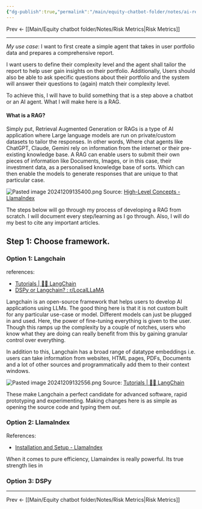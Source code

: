 ```yaml
---
{"dg-publish":true,"permalink":"/main/equity-chatbot-folder/notes/ai-report-generation/"}
---
```



Prev <- [[Main/Equity chatbot folder/Notes/Risk Metrics\|Risk Metrics]]

---

*My use case*: I want to first create a simple agent that takes in user portfolio data and prepares a comprehensive report. 

I want users to define their complexity level and the agent shall tailor the report to help user gain insights on their portfolio. Additionally, Users should also be able to ask specific questions about their portfolio and the system will answer their questions to (again) match their complexity level. 

<style> .container {font-family: sans-serif; text-align: center;} .button-wrapper button {z-index: 1;height: 40px; width: 100px; margin: 10px;padding: 5px;} .excalidraw .App-menu_top .buttonList { display: flex;} .excalidraw-wrapper { height: 800px; margin: 50px; position: relative;} :root[dir="ltr"] .excalidraw .layer-ui__wrapper .zen-mode-transition.App-menu_bottom--transition-left {transform: none;} </style><script src="https://cdn.jsdelivr.net/npm/react@17/umd/react.production.min.js"></script><script src="https://cdn.jsdelivr.net/npm/react-dom@17/umd/react-dom.production.min.js"></script><script type="text/javascript" src="https://cdn.jsdelivr.net/npm/@excalidraw/excalidraw@0/dist/excalidraw.production.min.js"></script><div id="Drawing_2024-12-09_1336.26.excalidraw.md1"></div><script>(function(){const InitialData={"type":"excalidraw","version":2,"source":"https://github.com/zsviczian/obsidian-excalidraw-plugin/releases/tag/2.6.7","elements":[{"id":"Hgi9T-sHr3WUOwW8LiwaN","type":"rectangle","x":-282.7999954223633,"y":-253.43749237060547,"width":592.0000076293945,"height":451.9999694824219,"angle":0,"strokeColor":"#1e1e1e","backgroundColor":"transparent","fillStyle":"solid","strokeWidth":2,"strokeStyle":"solid","roughness":1,"opacity":100,"groupIds":[],"frameId":null,"index":"a0","roundness":{"type":3},"seed":797038728,"version":129,"versionNonce":380166136,"isDeleted":false,"boundElements":null,"updated":1733751396114,"link":null,"locked":false},{"id":"mA9f9BREhkXtxXCOZzoTn","type":"rectangle","x":-261.1999969482422,"y":-201.43749237060547,"width":185.59999084472656,"height":32.79998779296875,"angle":0,"strokeColor":"#1e1e1e","backgroundColor":"#b2f2bb","fillStyle":"solid","strokeWidth":2,"strokeStyle":"solid","roughness":1,"opacity":100,"groupIds":[],"frameId":null,"index":"a1","roundness":{"type":3},"seed":762219144,"version":167,"versionNonce":1348730872,"isDeleted":false,"boundElements":[{"type":"text","id":"c2xqBznG"}],"updated":1733751486487,"link":null,"locked":false},{"id":"c2xqBznG","type":"text","x":-247.72794342041016,"y":-195.0374984741211,"width":158.6558837890625,"height":20,"angle":0,"strokeColor":"#1e1e1e","backgroundColor":"#a5d8ff","fillStyle":"cross-hatch","strokeWidth":2,"strokeStyle":"solid","roughness":1,"opacity":100,"groupIds":[],"frameId":null,"index":"a2","roundness":null,"seed":1583088888,"version":134,"versionNonce":1288782072,"isDeleted":false,"boundElements":null,"updated":1733751486487,"link":null,"locked":false,"text":"Generate AI Report","rawText":"Generate AI Report","fontSize":16,"fontFamily":5,"textAlign":"center","verticalAlign":"middle","containerId":"mA9f9BREhkXtxXCOZzoTn","originalText":"Generate AI Report","autoResize":true,"lineHeight":1.25},{"id":"YS8gYMaz","type":"text","x":-10,"y":-238.23749542236328,"width":224.975830078125,"height":20,"angle":0,"strokeColor":"#1e1e1e","backgroundColor":"#b2f2bb","fillStyle":"solid","strokeWidth":2,"strokeStyle":"solid","roughness":1,"opacity":100,"groupIds":[],"frameId":null,"index":"a3","roundness":null,"seed":437967240,"version":95,"versionNonce":571785720,"isDeleted":false,"boundElements":null,"updated":1733751503218,"link":null,"locked":false,"text":"Choose your experience level:","rawText":"Choose your experience level:","fontSize":16,"fontFamily":5,"textAlign":"left","verticalAlign":"top","containerId":null,"originalText":"Choose your experience level:","autoResize":true,"lineHeight":1.25},{"id":"8B_Yy6U-k4FtDNH5fuPcO","type":"rectangle","x":-58.799957275390625,"y":-202.23749542236328,"width":363.1999816894531,"height":32.80000305175781,"angle":0,"strokeColor":"#1e1e1e","backgroundColor":"transparent","fillStyle":"solid","strokeWidth":2,"strokeStyle":"solid","roughness":1,"opacity":100,"groupIds":[],"frameId":null,"index":"a5","roundness":{"type":3},"seed":391580920,"version":139,"versionNonce":521569528,"isDeleted":false,"boundElements":[{"type":"text","id":"M0gNiv2A"}],"updated":1733751564978,"link":null,"locked":false},{"id":"M0gNiv2A","type":"text","x":85.77205657958984,"y":-195.83749389648438,"width":74.05595397949219,"height":20,"angle":0,"strokeColor":"#1e1e1e","backgroundColor":"transparent","fillStyle":"solid","strokeWidth":2,"strokeStyle":"solid","roughness":1,"opacity":100,"groupIds":[],"frameId":null,"index":"a5V","roundness":null,"seed":1491524856,"version":26,"versionNonce":216737272,"isDeleted":false,"boundElements":null,"updated":1733751564978,"link":null,"locked":false,"text":"Seasoned","rawText":"Seasoned","fontSize":16,"fontFamily":5,"textAlign":"center","verticalAlign":"middle","containerId":"8B_Yy6U-k4FtDNH5fuPcO","originalText":"Seasoned","autoResize":true,"lineHeight":1.25},{"id":"BoUfwQIyTd7QOKcK8MNTX","type":"line","x":64.39999389648438,"y":-201.43749237060547,"width":0,"height":32,"angle":0,"strokeColor":"#1e1e1e","backgroundColor":"transparent","fillStyle":"solid","strokeWidth":2,"strokeStyle":"solid","roughness":1,"opacity":100,"groupIds":[],"frameId":null,"index":"a6","roundness":{"type":2},"seed":767773944,"version":114,"versionNonce":1217979528,"isDeleted":false,"boundElements":null,"updated":1733751545233,"link":null,"locked":false,"points":[[0,0],[0,32],[0,0]],"lastCommittedPoint":[0,7.1999969482421875],"startBinding":null,"endBinding":null,"startArrowhead":null,"endArrowhead":null},{"id":"HFv423cRaVqZ7ZoLeSKN_","type":"line","x":190.81117794286538,"y":-201.5268079505596,"width":0,"height":32,"angle":0,"strokeColor":"#1e1e1e","backgroundColor":"transparent","fillStyle":"solid","strokeWidth":2,"strokeStyle":"solid","roughness":1,"opacity":100,"groupIds":[],"frameId":null,"index":"a8","roundness":{"type":2},"seed":1679154824,"version":153,"versionNonce":862819064,"isDeleted":false,"boundElements":[],"updated":1733751551063,"link":null,"locked":false,"points":[[0,0],[0,32],[0,0]],"lastCommittedPoint":null,"startBinding":null,"endBinding":null,"startArrowhead":null,"endArrowhead":null},{"id":"8l2uWB6K","type":"text","x":-28.600006103515625,"y":-195.0374984741211,"width":66.97596740722656,"height":20,"angle":0,"strokeColor":"#1e1e1e","backgroundColor":"transparent","fillStyle":"solid","strokeWidth":2,"strokeStyle":"solid","roughness":1,"opacity":100,"groupIds":[],"frameId":null,"index":"a9","roundness":null,"seed":260355720,"version":36,"versionNonce":1271497096,"isDeleted":false,"boundElements":null,"updated":1733751557580,"link":null,"locked":false,"text":"Beginner","rawText":"Beginner","fontSize":16,"fontFamily":5,"textAlign":"left","verticalAlign":"top","containerId":null,"originalText":"Beginner","autoResize":true,"lineHeight":1.25},{"id":"wtlAvXQ6","type":"text","x":210,"y":-195.83748626708984,"width":73.70396423339844,"height":20,"angle":0,"strokeColor":"#1e1e1e","backgroundColor":"transparent","fillStyle":"solid","strokeWidth":2,"strokeStyle":"solid","roughness":1,"opacity":100,"groupIds":[],"frameId":null,"index":"aA","roundness":null,"seed":112406264,"version":61,"versionNonce":1903725560,"isDeleted":false,"boundElements":null,"updated":1733751585627,"link":null,"locked":false,"text":"Advanced","rawText":"Advanced","fontSize":16,"fontFamily":5,"textAlign":"left","verticalAlign":"top","containerId":null,"originalText":"Advanced","autoResize":true,"lineHeight":1.25},{"id":"1wSgQ79GwIUnuAUd4kScr","type":"freedraw","x":67.60000610351562,"y":-198.23749542236328,"width":120.80001831054688,"height":28.000015258789062,"angle":0,"strokeColor":"#1971c2","backgroundColor":"transparent","fillStyle":"solid","strokeWidth":2,"strokeStyle":"solid","roughness":1,"opacity":30,"groupIds":[],"frameId":null,"index":"aB","roundness":null,"seed":726479352,"version":275,"versionNonce":953094280,"isDeleted":false,"boundElements":null,"updated":1733751601901,"link":null,"locked":false,"points":[[0,0],[0.79998779296875,0],[3.20001220703125,0],[5.600006103515625,0],[8.79998779296875,0],[12.79998779296875,0],[15.20001220703125,0],[16.79998779296875,0],[18.399993896484375,0],[19.20001220703125,0],[20,0],[20.79998779296875,0],[21.600006103515625,0],[22.399993896484375,0],[23.20001220703125,0],[24.79998779296875,0],[27.20001220703125,0.8000030517578125],[28.79998779296875,0.8000030517578125],[31.20001220703125,0.8000030517578125],[37.600006103515625,0.8000030517578125],[40.000030517578125,0.8000030517578125],[41.600006103515625,0.8000030517578125],[44.800018310546875,0.8000030517578125],[46.399993896484375,0.8000030517578125],[48.000030517578125,0.8000030517578125],[49.600006103515625,0.8000030517578125],[50.399993896484375,0.8000030517578125],[51.199981689453125,0.8000030517578125],[52.000030517578125,0.8000030517578125],[52.800018310546875,0.8000030517578125],[55.199981689453125,0.8000030517578125],[57.600006103515625,0.8000030517578125],[59.199981689453125,0.8000030517578125],[61.600006103515625,0.8000030517578125],[64.00003051757812,0.8000030517578125],[66.39999389648438,0.8000030517578125],[68.00003051757812,0.8000030517578125],[69.60000610351562,0.8000030517578125],[71.19998168945312,0.8000030517578125],[73.60000610351562,0.8000030517578125],[76.00003051757812,0.8000030517578125],[78.39999389648438,0],[80.00003051757812,0],[81.60000610351562,0],[84.00003051757812,0],[85.60000610351562,0],[87.19998168945312,0],[89.60000610351562,0],[91.19998168945312,0],[92.80001831054688,0],[93.60000610351562,0],[95.19998168945312,0],[96.00003051757812,0],[97.60000610351562,0],[98.39999389648438,0],[99.19998168945312,0],[100.80001831054688,0],[101.60000610351562,0],[104.00003051757812,0],[107.19998168945312,0],[108.80001831054688,0],[109.60000610351562,0],[110.39999389648438,0],[111.19998168945312,0],[114.39999389648438,1.600006103515625],[115.19998168945312,1.600006103515625],[116.00003051757812,1.600006103515625],[116.80001831054688,1.600006103515625],[117.60000610351562,1.600006103515625],[119.19998168945312,1.600006103515625],[119.19998168945312,2.399993896484375],[120.00003051757812,2.399993896484375],[120.80001831054688,2.399993896484375],[120.80001831054688,4],[120.80001831054688,5.600006103515625],[120.80001831054688,6.399993896484375],[120.80001831054688,7.1999969482421875],[120.80001831054688,8.000015258789062],[120.80001831054688,8.800003051757812],[120.80001831054688,9.599990844726562],[120.80001831054688,10.400009155273438],[120.80001831054688,11.199996948242188],[120.80001831054688,12.000015258789062],[120.80001831054688,13.599990844726562],[120.80001831054688,14.400009155273438],[120.80001831054688,15.199996948242188],[120.80001831054688,16.800003051757812],[120.80001831054688,18.400009155273438],[120.80001831054688,19.199996948242188],[120.80001831054688,20.000015258789062],[120.80001831054688,20.800003051757812],[120.80001831054688,21.599990844726562],[120.00003051757812,21.599990844726562],[120.00003051757812,22.400009155273438],[120.00003051757812,23.199996948242188],[119.19998168945312,23.199996948242188],[118.39999389648438,23.199996948242188],[117.60000610351562,23.199996948242188],[116.00003051757812,24.000015258789062],[114.39999389648438,24.800003051757812],[112.00003051757812,24.800003051757812],[110.39999389648438,25.599990844726562],[108.80001831054688,25.599990844726562],[108.00003051757812,25.599990844726562],[106.39999389648438,25.599990844726562],[105.60000610351562,26.400009155273438],[104.80001831054688,26.400009155273438],[103.19998168945312,26.400009155273438],[100.80001831054688,26.400009155273438],[97.60000610351562,27.199996948242188],[96.00003051757812,28.000015258789062],[94.39999389648438,28.000015258789062],[92.00003051757812,28.000015258789062],[90.39999389648438,28.000015258789062],[88.00003051757812,28.000015258789062],[86.39999389648438,28.000015258789062],[84.80001831054688,28.000015258789062],[82.39999389648438,28.000015258789062],[80.80001831054688,28.000015258789062],[79.19998168945312,28.000015258789062],[77.60000610351562,28.000015258789062],[75.19998168945312,28.000015258789062],[73.60000610351562,28.000015258789062],[72.80001831054688,28.000015258789062],[72.00003051757812,28.000015258789062],[71.19998168945312,28.000015258789062],[64.80001831054688,28.000015258789062],[64.00003051757812,28.000015258789062],[61.600006103515625,28.000015258789062],[57.600006103515625,28.000015258789062],[56.800018310546875,28.000015258789062],[54.399993896484375,28.000015258789062],[53.600006103515625,28.000015258789062],[52.000030517578125,28.000015258789062],[51.199981689453125,28.000015258789062],[48.800018310546875,28.000015258789062],[46.399993896484375,28.000015258789062],[44.800018310546875,28.000015258789062],[44.000030517578125,28.000015258789062],[42.399993896484375,28.000015258789062],[40.000030517578125,28.000015258789062],[36,28.000015258789062],[32.79998779296875,28.000015258789062],[32,28.000015258789062],[28.79998779296875,28.000015258789062],[24.79998779296875,28.000015258789062],[22.399993896484375,28.000015258789062],[19.20001220703125,28.000015258789062],[15.20001220703125,28.000015258789062],[14.399993896484375,28.000015258789062],[13.600006103515625,28.000015258789062],[12.79998779296875,28.000015258789062],[12,28.000015258789062],[10.399993896484375,27.199996948242188],[8.79998779296875,26.400009155273438],[8,24.800003051757812],[6.399993896484375,24.000015258789062],[6.399993896484375,23.199996948242188],[5.600006103515625,23.199996948242188],[5.600006103515625,22.400009155273438],[4.79998779296875,20.800003051757812],[4,20.000015258789062],[4,18.400009155273438],[4,17.599990844726562],[3.20001220703125,16.800003051757812],[3.20001220703125,15.199996948242188],[3.20001220703125,14.400009155273438],[3.20001220703125,13.599990844726562],[3.20001220703125,12.800003051757812],[2.399993896484375,12.000015258789062],[2.399993896484375,11.199996948242188],[2.399993896484375,10.400009155273438],[2.399993896484375,8.800003051757812],[2.399993896484375,7.1999969482421875],[2.399993896484375,6.399993896484375],[2.399993896484375,5.600006103515625],[3.20001220703125,5.600006103515625],[4.79998779296875,6.399993896484375],[7.20001220703125,9.599990844726562],[8.79998779296875,13.599990844726562],[9.600006103515625,16.000015258789062],[10.399993896484375,17.599990844726562],[10.399993896484375,18.400009155273438],[11.20001220703125,18.400009155273438],[12,16.800003051757812],[16,13.599990844726562],[23.20001220703125,8.000015258789062],[29.600006103515625,4],[34.399993896484375,2.399993896484375],[35.20001220703125,2.399993896484375],[36,2.399993896484375],[36.79998779296875,5.600006103515625],[36.79998779296875,7.1999969482421875],[36.79998779296875,9.599990844726562],[37.600006103515625,12.000015258789062],[37.600006103515625,15.199996948242188],[37.600006103515625,16.800003051757812],[38.399993896484375,18.400009155273438],[38.399993896484375,19.199996948242188],[39.199981689453125,17.599990844726562],[43.199981689453125,14.400009155273438],[48.800018310546875,12.000015258789062],[55.199981689453125,9.599990844726562],[60.000030517578125,8.000015258789062],[64.80001831054688,7.1999969482421875],[69.60000610351562,7.1999969482421875],[71.19998168945312,7.1999969482421875],[73.60000610351562,8.800003051757812],[77.60000610351562,11.199996948242188],[80.00003051757812,13.599990844726562],[81.60000610351562,14.400009155273438],[83.19998168945312,15.199996948242188],[84.00003051757812,15.199996948242188],[85.60000610351562,13.599990844726562],[88.80001831054688,11.199996948242188],[90.39999389648438,10.400009155273438],[92.00003051757812,9.599990844726562],[92.80001831054688,9.599990844726562],[95.19998168945312,8.800003051757812],[96.00003051757812,8.800003051757812],[100.80001831054688,9.599990844726562],[104.80001831054688,11.199996948242188],[106.39999389648438,12.800003051757812],[107.19998168945312,13.599990844726562],[108.80001831054688,14.400009155273438],[107.19998168945312,14.400009155273438],[107.19998168945312,13.599990844726562],[106.39999389648438,12.800003051757812],[106.39999389648438,12.000015258789062],[103.19998168945312,13.599990844726562],[96.00003051757812,16.800003051757812],[88.00003051757812,18.400009155273438],[82.39999389648438,19.199996948242188],[76.00003051757812,20.000015258789062],[70.39999389648438,20.000015258789062],[63.199981689453125,20.000015258789062],[60.000030517578125,20.000015258789062],[56.800018310546875,20.000015258789062],[56.000030517578125,20.000015258789062],[52.800018310546875,19.199996948242188],[49.600006103515625,19.199996948242188],[46.399993896484375,19.199996948242188],[43.199981689453125,18.400009155273438],[41.600006103515625,18.400009155273438],[38.399993896484375,18.400009155273438],[35.20001220703125,18.400009155273438],[32.79998779296875,18.400009155273438],[32,18.400009155273438],[30.399993896484375,18.400009155273438],[26.399993896484375,18.400009155273438],[22.399993896484375,18.400009155273438],[21.600006103515625,18.400009155273438],[20.79998779296875,18.400009155273438],[20.79998779296875,16.000015258789062],[20.79998779296875,12.000015258789062],[20.79998779296875,8.800003051757812],[20.79998779296875,8.000015258789062],[21.600006103515625,8.000015258789062],[26.399993896484375,8.800003051757812],[39.199981689453125,10.400009155273438],[43.199981689453125,11.199996948242188],[56.800018310546875,11.199996948242188],[65.60000610351562,11.199996948242188],[73.60000610351562,11.199996948242188],[76.80001831054688,11.199996948242188],[79.19998168945312,11.199996948242188],[82.39999389648438,11.199996948242188],[88.80001831054688,9.599990844726562],[92.80001831054688,8.800003051757812],[95.19998168945312,8.800003051757812],[96.00003051757812,8.800003051757812],[96.80001831054688,8.800003051757812],[96.00003051757812,8.800003051757812],[96.00003051757812,8.800003051757812]],"pressures":[],"simulatePressure":true,"lastCommittedPoint":[96.00003051757812,8.800003051757812]},{"id":"pXc7l0H-Vgd_naldZq2fw","type":"rectangle","x":-249.1999969482422,"y":-155.0374984741211,"width":542.4000091552734,"height":339.20001220703125,"angle":0,"strokeColor":"#1e1e1e","backgroundColor":"transparent","fillStyle":"solid","strokeWidth":2,"strokeStyle":"solid","roughness":1,"opacity":80,"groupIds":[],"frameId":null,"index":"aC","roundness":{"type":3},"seed":211279096,"version":96,"versionNonce":1409780616,"isDeleted":false,"boundElements":null,"updated":1733751620522,"link":null,"locked":false},{"id":"AYEQu0SP","type":"text","x":-207,"y":-132.0374984741211,"width":209.35177612304688,"height":20,"angle":0,"strokeColor":"#1e1e1e","backgroundColor":"transparent","fillStyle":"solid","strokeWidth":2,"strokeStyle":"solid","roughness":1,"opacity":100,"groupIds":[],"frameId":null,"index":"aE","roundness":null,"seed":36190600,"version":54,"versionNonce":1097929864,"isDeleted":false,"boundElements":null,"updated":1733751653138,"link":null,"locked":false,"text":"Sure Here is your report.....","rawText":"Sure Here is your report.....","fontSize":16,"fontFamily":5,"textAlign":"left","verticalAlign":"top","containerId":null,"originalText":"Sure Here is your report.....","autoResize":true,"lineHeight":1.25},{"id":"jgexGgHk","type":"text","x":-211.59999084472656,"y":-79.83748626708984,"width":96.92790222167969,"height":20,"angle":0,"strokeColor":"#1e1e1e","backgroundColor":"transparent","fillStyle":"solid","strokeWidth":2,"strokeStyle":"solid","roughness":1,"opacity":100,"groupIds":[],"frameId":null,"index":"aF","roundness":null,"seed":950049016,"version":14,"versionNonce":1601340920,"isDeleted":false,"boundElements":null,"updated":1733751661110,"link":null,"locked":false,"text":"Lorem Ipsum","rawText":"Lorem Ipsum","fontSize":16,"fontFamily":5,"textAlign":"left","verticalAlign":"top","containerId":null,"originalText":"Lorem Ipsum","autoResize":true,"lineHeight":1.25},{"id":"vXFdPJQt_FyuMeeqTSeo5","type":"freedraw","x":-183.59999084472656,"y":-39.837486267089844,"width":436.8000183105469,"height":16.79998779296875,"angle":0,"strokeColor":"#1e1e1e","backgroundColor":"transparent","fillStyle":"solid","strokeWidth":1,"strokeStyle":"solid","roughness":1,"opacity":100,"groupIds":[],"frameId":null,"index":"aG","roundness":null,"seed":1100179448,"version":140,"versionNonce":1148669432,"isDeleted":false,"boundElements":null,"updated":1733751668614,"link":null,"locked":false,"points":[[0,0],[-0.8000030517578125,0.79998779296875],[0,0.79998779296875],[0.79998779296875,0.79998779296875],[2.399993896484375,0],[3.1999969482421875,-0.800018310546875],[4,-1.600006103515625],[7.1999969482421875,-3.20001220703125],[8.79998779296875,-3.20001220703125],[10.399993896484375,-3.20001220703125],[12,-3.20001220703125],[12.79998779296875,-2.399993896484375],[15.199996948242188,-0.800018310546875],[16,0.79998779296875],[17.599990844726562,2.399993896484375],[18.399993896484375,3.199981689453125],[19.199996948242188,4],[20,4],[22.399993896484375,4],[24.79998779296875,3.199981689453125],[29.599990844726562,0.79998779296875],[33.59999084472656,-0.800018310546875],[39.19999694824219,-2.399993896484375],[41.59999084472656,-4],[42.40000915527344,-4],[43.19999694824219,-4],[44.80000305175781,-4],[47.19999694824219,-2.399993896484375],[50.40000915527344,0],[54.40000915527344,3.199981689453125],[58.40000915527344,5.600006103515625],[59.99998474121094,7.199981689453125],[60.80000305175781,7.199981689453125],[61.59999084472656,7.199981689453125],[67.99998474121094,5.600006103515625],[70.40000915527344,4.79998779296875],[73.59999084472656,2.399993896484375],[75.19999694824219,1.600006103515625],[76.80000305175781,0],[78.40000915527344,0],[81.59999084472656,0],[83.99998474121094,-0.800018310546875],[84.80000305175781,-0.800018310546875],[87.19999694824219,2.399993896484375],[90.40000915527344,3.199981689453125],[91.19999694824219,4.79998779296875],[92.80000305175781,4.79998779296875],[95.99998474121094,4.79998779296875],[99.99998474121094,4.79998779296875],[104.80000305175781,4.79998779296875],[109.59999084472656,4.79998779296875],[115.19999694824219,4],[119.19999694824219,2.399993896484375],[123.19999694824219,0.79998779296875],[125.59999084472656,-0.800018310546875],[129.59999084472656,-1.600006103515625],[132.8000030517578,-3.20001220703125],[138.40000915527344,-4.800018310546875],[143.1999969482422,-5.600006103515625],[144.8000030517578,-5.600006103515625],[147.1999969482422,-6.399993896484375],[149.59999084472656,-6.399993896484375],[152.8000030517578,-6.399993896484375],[154.40000915527344,-6.399993896484375],[155.99998474121094,-6.399993896484375],[157.59999084472656,-4.800018310546875],[159.99998474121094,-4],[162.40000915527344,-3.20001220703125],[166.40000915527344,-3.20001220703125],[171.99998474121094,-3.20001220703125],[175.1999969482422,-3.20001220703125],[177.59999084472656,-3.20001220703125],[183.99998474121094,-3.20001220703125],[188.8000030517578,-3.20001220703125],[193.59999084472656,-3.20001220703125],[196.8000030517578,-3.20001220703125],[199.99998474121094,-4],[204.8000030517578,-4.800018310546875],[209.59999084472656,-6.399993896484375],[215.1999969482422,-8],[219.99998474121094,-9.600006103515625],[220.8000030517578,-9.600006103515625],[222.40000915527344,-9.600006103515625],[227.1999969482422,-9.600006103515625],[233.59999084472656,-7.20001220703125],[239.1999969482422,-5.600006103515625],[243.99998474121094,-4],[247.1999969482422,-4],[251.1999969482422,-4],[257.59999084472656,-4],[261.59999084472656,-4],[266.40000915527344,-4],[271.1999969482422,-4],[277.59999084472656,-4],[283.1999969482422,-4],[288.8000030517578,-4],[291.2000274658203,-4],[293.59999084472656,-4.800018310546875],[295.2000274658203,-5.600006103515625],[298.3999786376953,-6.399993896484375],[304.00001525878906,-7.20001220703125],[310.3999786376953,-8],[312.8000030517578,-8],[314.3999786376953,-8],[316.8000030517578,-6.399993896484375],[318.3999786376953,-4.800018310546875],[319.2000274658203,-4],[321.59999084472656,-2.399993896484375],[321.59999084472656,-1.600006103515625],[324.8000030517578,-0.800018310546875],[328.8000030517578,-0.800018310546875],[333.59999084472656,-0.800018310546875],[339.2000274658203,-0.800018310546875],[344.00001525878906,-2.399993896484375],[349.59999084472656,-3.20001220703125],[354.3999786376953,-3.20001220703125],[360.00001525878906,-4.800018310546875],[360.8000030517578,-4.800018310546875],[364.00001525878906,-4.800018310546875],[372.8000030517578,-4.800018310546875],[383.2000274658203,-2.399993896484375],[396.00001525878906,1.600006103515625],[396.8000030517578,1.600006103515625],[400.00001525878906,1.600006103515625],[404.00001525878906,1.600006103515625],[406.3999786376953,1.600006103515625],[408.8000030517578,1.600006103515625],[412.00001525878906,1.600006103515625],[413.59999084472656,0.79998779296875],[416.00001525878906,0],[419.2000274658203,-1.600006103515625],[423.2000274658203,-1.600006103515625],[426.3999786376953,-1.600006103515625],[428.8000030517578,-1.600006103515625],[433.59999084472656,-1.600006103515625],[434.3999786376953,-1.600006103515625],[435.2000274658203,-1.600006103515625],[436.00001525878906,-1.600006103515625],[436.00001525878906,-1.600006103515625]],"pressures":[],"simulatePressure":true,"lastCommittedPoint":[436.00001525878906,-1.600006103515625]},{"id":"awu082H2Lmtb51ud83OkA","type":"freedraw","x":-193.1999969482422,"y":-16.63750457763672,"width":451.99998474121094,"height":16,"angle":0,"strokeColor":"#1e1e1e","backgroundColor":"transparent","fillStyle":"solid","strokeWidth":1,"strokeStyle":"solid","roughness":1,"opacity":100,"groupIds":[],"frameId":null,"index":"aH","roundness":null,"seed":751287432,"version":125,"versionNonce":1314622968,"isDeleted":false,"boundElements":null,"updated":1733751671678,"link":null,"locked":false,"points":[[0,0],[2.399993896484375,0],[3.1999969482421875,0],[4,0.800018310546875],[5.600006103515625,1.600006103515625],[8,1.600006103515625],[8,2.4000244140625],[10.399993896484375,2.4000244140625],[14.399993896484375,-0.79998779296875],[22.399993896484375,-4],[28.800003051757812,-5.5999755859375],[32,-7.199981689453125],[32.80000305175781,-7.199981689453125],[34.399993896484375,-5.5999755859375],[36.80000305175781,-3.199981689453125],[40,0],[43.19999694824219,4.800018310546875],[44.80000305175781,6.4000244140625],[46.40000915527344,8],[47.19999694824219,8],[51.19999694824219,8],[54.40000915527344,5.600006103515625],[64.80000305175781,-0.79998779296875],[68.00001525878906,-2.399993896484375],[68.80000305175781,-3.199981689453125],[70.40000915527344,-3.199981689453125],[71.19999694824219,-3.199981689453125],[73.59999084472656,-4],[76.80000305175781,-4],[80.80000305175781,-3.199981689453125],[85.59999084472656,-0.79998779296875],[89.59999084472656,0.800018310546875],[92.00001525878906,3.20001220703125],[93.59999084472656,4],[98.40000915527344,5.600006103515625],[103.19999694824219,5.600006103515625],[110.40000915527344,4.800018310546875],[115.19999694824219,2.4000244140625],[120.00001525878906,0],[123.19999694824219,-1.5999755859375],[126.40000915527344,-2.399993896484375],[126.40000915527344,-3.199981689453125],[129.59999084472656,-4],[132.00001525878906,-4],[132.8000030517578,-4],[138.40000915527344,-2.399993896484375],[145.59999084472656,1.600006103515625],[147.1999969482422,2.4000244140625],[152.00001525878906,5.600006103515625],[154.40000915527344,7.20001220703125],[156.8000030517578,8.800018310546875],[160.00001525878906,8.800018310546875],[163.1999969482422,8.800018310546875],[165.59999084472656,8.800018310546875],[169.59999084472656,6.4000244140625],[173.59999084472656,2.4000244140625],[176.00001525878906,0.800018310546875],[179.1999969482422,-0.79998779296875],[182.40000915527344,-1.5999755859375],[184.8000030517578,-1.5999755859375],[187.1999969482422,-1.5999755859375],[193.59999084472656,-1.5999755859375],[203.1999969482422,-1.5999755859375],[209.59999084472656,0.800018310546875],[216.00001525878906,3.20001220703125],[221.59999084472656,4.800018310546875],[222.40000915527344,4.800018310546875],[222.40000915527344,5.600006103515625],[223.1999969482422,5.600006103515625],[228.8000030517578,4],[236.8000030517578,1.600006103515625],[241.59999084472656,0.800018310546875],[242.40000915527344,0],[245.59999084472656,-0.79998779296875],[248.00001525878906,-0.79998779296875],[252.00001525878906,-0.79998779296875],[257.59999084472656,-0.79998779296875],[264.00001525878906,0.800018310546875],[270.40000915527344,2.4000244140625],[272.00001525878906,2.4000244140625],[278.40000915527344,2.4000244140625],[284.00001525878906,3.20001220703125],[296.8000030517578,3.20001220703125],[303.99998474121094,3.20001220703125],[309.6000213623047,1.600006103515625],[311.1999969482422,0.800018310546875],[312.80003356933594,0],[315.99998474121094,-1.5999755859375],[319.1999969482422,-4],[323.1999969482422,-4.79998779296875],[323.99998474121094,-5.5999755859375],[324.80003356933594,-5.5999755859375],[327.1999969482422,-5.5999755859375],[331.99998474121094,-4.79998779296875],[337.6000213623047,-3.199981689453125],[348.80003356933594,0.800018310546875],[354.40000915527344,2.4000244140625],[359.1999969482422,3.20001220703125],[364.80003356933594,3.20001220703125],[372.80003356933594,3.20001220703125],[382.40000915527344,3.20001220703125],[390.40000915527344,3.20001220703125],[397.6000213623047,2.4000244140625],[400.80003356933594,0.800018310546875],[403.1999969482422,0],[408.80003356933594,-3.199981689453125],[410.40000915527344,-3.199981689453125],[411.1999969482422,-3.199981689453125],[414.40000915527344,-4],[415.99998474121094,-4],[417.6000213623047,-4],[420.80003356933594,-4],[425.6000213623047,-4],[429.6000213623047,-3.199981689453125],[433.6000213623047,-1.5999755859375],[434.40000915527344,-1.5999755859375],[435.99998474121094,-1.5999755859375],[436.80003356933594,-0.79998779296875],[439.1999969482422,-0.79998779296875],[448.80003356933594,-0.79998779296875],[451.99998474121094,-0.79998779296875],[451.1999969482422,-2.399993896484375],[448.80003356933594,-3.199981689453125],[448.80003356933594,-3.199981689453125]],"pressures":[],"simulatePressure":true,"lastCommittedPoint":[448.80003356933594,-3.199981689453125]},{"id":"hwd0AGl7siYbiYpXJh_J9","type":"freedraw","x":-184.39999389648438,"y":-0.6375045776367188,"width":432.0000305175781,"height":17.600006103515625,"angle":0,"strokeColor":"#1e1e1e","backgroundColor":"transparent","fillStyle":"solid","strokeWidth":1,"strokeStyle":"solid","roughness":1,"opacity":100,"groupIds":[],"frameId":null,"index":"aI","roundness":null,"seed":206535816,"version":104,"versionNonce":2073479304,"isDeleted":false,"boundElements":null,"updated":1733751674404,"link":null,"locked":false,"points":[[0,0],[1.5999908447265625,0],[6.399993896484375,0.800018310546875],[12,0.800018310546875],[16.800003051757812,0.800018310546875],[20,0.800018310546875],[22.399993896484375,0.800018310546875],[24.800003051757812,0.800018310546875],[26.399993896484375,2.4000244140625],[28,3.20001220703125],[33.59999084472656,6.4000244140625],[36.79998779296875,8],[37.600006103515625,9.600006103515625],[40,10.4000244140625],[44,12],[47.20001220703125,12],[51.20001220703125,12],[56.79998779296875,9.600006103515625],[62.399993896484375,8],[66.39999389648438,6.4000244140625],[70.39999389648438,5.600006103515625],[73.60000610351562,4.800018310546875],[76,4.800018310546875],[79.20001220703125,4.800018310546875],[80.79998779296875,4.800018310546875],[85.60000610351562,4.800018310546875],[91.20001220703125,7.20001220703125],[99.20001220703125,8.800018310546875],[103.20001220703125,9.600006103515625],[104.79998779296875,10.4000244140625],[104.79998779296875,11.20001220703125],[107.20001220703125,11.20001220703125],[110.39999389648438,12],[115.20001220703125,12.800018310546875],[120,12.800018310546875],[123.20001220703125,12.800018310546875],[125.60000610351562,12.800018310546875],[132,11.20001220703125],[139.20001220703125,8.800018310546875],[147.20001220703125,5.600006103515625],[151.20001220703125,4],[152.79998779296875,4],[156.79998779296875,5.600006103515625],[160,7.20001220703125],[164,8.800018310546875],[173.60000610351562,10.4000244140625],[184,12],[186.39999389648438,12],[187.20001220703125,12.800018310546875],[192.79998779296875,13.600006103515625],[199.20001220703125,13.600006103515625],[207.20001220703125,13.600006103515625],[214.39999389648438,13.600006103515625],[219.20001220703125,13.600006103515625],[224.79998779296875,13.600006103515625],[230.39999389648438,12.800018310546875],[238.39999389648438,12.800018310546875],[243.20001220703125,12],[246.39999389648438,11.20001220703125],[248.79998779296875,11.20001220703125],[254.39999389648438,10.4000244140625],[261.6000061035156,10.4000244140625],[263.20001220703125,10.4000244140625],[264.79998779296875,11.20001220703125],[268,12.800018310546875],[272,12.800018310546875],[276.79998779296875,12.800018310546875],[280.79998779296875,12.800018310546875],[283.20001220703125,14.4000244140625],[284.79998779296875,16],[288,17.600006103515625],[291.1999816894531,17.600006103515625],[298.3999938964844,17.600006103515625],[304.0000305175781,16.800018310546875],[307.1999816894531,15.20001220703125],[309.6000061035156,12.800018310546875],[312.0000305175781,11.20001220703125],[317.6000061035156,8.800018310546875],[324.0000305175781,8.800018310546875],[331.1999816894531,6.4000244140625],[337.6000061035156,5.600006103515625],[344.0000305175781,4.800018310546875],[348.0000305175781,4.800018310546875],[352.0000305175781,4.800018310546875],[355.1999816894531,4.800018310546875],[360.0000305175781,6.4000244140625],[363.1999816894531,7.20001220703125],[370.3999938964844,8],[377.6000061035156,8],[384.8000183105469,8.800018310546875],[392.8000183105469,8.800018310546875],[406.3999938964844,6.4000244140625],[420.0000305175781,4],[428.0000305175781,0.800018310546875],[428.8000183105469,0.800018310546875],[429.6000061035156,0.800018310546875],[430.3999938964844,1.600006103515625],[431.1999816894531,2.4000244140625],[431.1999816894531,4.800018310546875],[432.0000305175781,4.800018310546875],[432.0000305175781,5.600006103515625],[432.0000305175781,3.20001220703125],[432.0000305175781,3.20001220703125]],"pressures":[],"simulatePressure":true,"lastCommittedPoint":[432.0000305175781,3.20001220703125]},{"id":"nNtkJrVvbiB02T5jGiF2i","type":"freedraw","x":-218.8000030517578,"y":-58.23748016357422,"width":105.60002136230469,"height":4.79998779296875,"angle":0,"strokeColor":"#1e1e1e","backgroundColor":"transparent","fillStyle":"solid","strokeWidth":1,"strokeStyle":"solid","roughness":1,"opacity":100,"groupIds":[],"frameId":null,"index":"aJ","roundness":null,"seed":1812899064,"version":37,"versionNonce":1424766088,"isDeleted":false,"boundElements":null,"updated":1733751678661,"link":null,"locked":false,"points":[[0,0],[0.8000030517578125,0],[1.600006103515625,0],[3.20001220703125,0],[4.8000030517578125,0],[6.4000091552734375,0],[9.600006103515625,0.79998779296875],[11.20001220703125,0.79998779296875],[14.400009155273438,1.5999755859375],[21.600006103515625,2.399993896484375],[28.800003051757812,2.399993896484375],[36.80000305175781,2.399993896484375],[41.600006103515625,2.399993896484375],[46.40000915527344,2.399993896484375],[53.600006103515625,2.399993896484375],[56.80000305175781,2.399993896484375],[60,2.399993896484375],[64.80000305175781,3.199981689453125],[68,3.199981689453125],[72.80000305175781,3.199981689453125],[78.40000915527344,3.199981689453125],[88.00001525878906,3.199981689453125],[92.00001525878906,3.199981689453125],[94.40000915527344,3.199981689453125],[95.19999694824219,3.199981689453125],[96.00001525878906,3.199981689453125],[97.60002136230469,3.199981689453125],[98.40000915527344,4],[100.00001525878906,4.79998779296875],[100.80000305175781,4.79998779296875],[101.60002136230469,4.79998779296875],[102.40000915527344,4.79998779296875],[104.00001525878906,4.79998779296875],[104.80000305175781,4.79998779296875],[105.60002136230469,4.79998779296875],[105.60002136230469,4.79998779296875]],"pressures":[],"simulatePressure":true,"lastCommittedPoint":[105.60002136230469,4.79998779296875]},{"id":"c0Oh2RXW","type":"text","x":-242.79998779296875,"y":59.362525939941406,"width":165.26385498046875,"height":20,"angle":0,"strokeColor":"#1e1e1e","backgroundColor":"transparent","fillStyle":"solid","strokeWidth":1,"strokeStyle":"solid","roughness":1,"opacity":100,"groupIds":[],"frameId":null,"index":"aK","roundness":null,"seed":2047572216,"version":59,"versionNonce":334443512,"isDeleted":false,"boundElements":null,"updated":1733751688564,"link":null,"locked":false,"text":"Another Lorem Ipsum","rawText":"Another Lorem Ipsum","fontSize":16,"fontFamily":5,"textAlign":"left","verticalAlign":"top","containerId":null,"originalText":"Another Lorem Ipsum","autoResize":true,"lineHeight":1.25},{"id":"hGRzhZpGJeqmxz4QNLSPG","type":"freedraw","x":-74,"y":80.9625015258789,"width":142.39999389648438,"height":4,"angle":0,"strokeColor":"#1e1e1e","backgroundColor":"transparent","fillStyle":"solid","strokeWidth":1,"strokeStyle":"solid","roughness":1,"opacity":100,"groupIds":[],"frameId":null,"index":"aL","roundness":null,"seed":929691272,"version":61,"versionNonce":705254392,"isDeleted":false,"boundElements":null,"updated":1733751693738,"link":null,"locked":false,"points":[[0,0],[-1.600006103515625,0],[-9.600006103515625,0],[-16.79998779296875,0],[-27.199981689453125,0],[-35.199981689453125,1.60003662109375],[-36.79998779296875,1.60003662109375],[-37.600006103515625,1.60003662109375],[-38.399993896484375,1.60003662109375],[-40.79998779296875,1.60003662109375],[-44,1.60003662109375],[-46.399993896484375,0.79998779296875],[-48.79998779296875,0.79998779296875],[-49.600006103515625,0.79998779296875],[-50.399993896484375,0.79998779296875],[-54.399993896484375,0.79998779296875],[-58.399993896484375,0.79998779296875],[-62.399993896484375,0.79998779296875],[-64.79998779296875,0.79998779296875],[-66.39999389648438,0.79998779296875],[-68.79998779296875,0.79998779296875],[-70.39999389648438,0.79998779296875],[-71.19998168945312,0.79998779296875],[-72.79998779296875,0.79998779296875],[-74.39999389648438,0.79998779296875],[-76,0.79998779296875],[-79.19999694824219,0.79998779296875],[-82.39999389648438,0.79998779296875],[-84.80000305175781,0.79998779296875],[-86.39999389648438,0.79998779296875],[-87.19999694824219,0.79998779296875],[-88.80000305175781,0.79998779296875],[-91.19999694824219,0.79998779296875],[-94.39999389648438,0.79998779296875],[-96.80000305175781,0.79998779296875],[-100.80000305175781,0],[-103.19999694824219,-0.79998779296875],[-106.39999389648438,-0.79998779296875],[-108,-1.5999755859375],[-112,-2.39996337890625],[-114.39999389648438,-2.39996337890625],[-115.19999694824219,-2.39996337890625],[-116,-2.39996337890625],[-117.59999084472656,-2.39996337890625],[-120,-2.39996337890625],[-121.59999084472656,-2.39996337890625],[-124,-2.39996337890625],[-125.59999084472656,-2.39996337890625],[-126.39999389648438,-2.39996337890625],[-128,-2.39996337890625],[-130.39999389648438,-2.39996337890625],[-133.59999084472656,-2.39996337890625],[-135.1999969482422,-2.39996337890625],[-136,-2.39996337890625],[-137.59999084472656,-2.39996337890625],[-138.39999389648438,-2.39996337890625],[-140,-2.39996337890625],[-141.59999084472656,-2.39996337890625],[-142.39999389648438,-2.39996337890625],[-142.39999389648438,-2.39996337890625]],"pressures":[],"simulatePressure":true,"lastCommittedPoint":[-142.39999389648438,-2.39996337890625]},{"id":"J57y-NoaotSmY6rdJfjRn","type":"freedraw","x":-214,"y":78.56253814697266,"width":20.800003051757812,"height":0,"angle":0,"strokeColor":"#1e1e1e","backgroundColor":"transparent","fillStyle":"solid","strokeWidth":1,"strokeStyle":"solid","roughness":1,"opacity":100,"groupIds":[],"frameId":null,"index":"aM","roundness":null,"seed":830854792,"version":8,"versionNonce":121787016,"isDeleted":false,"boundElements":null,"updated":1733751696141,"link":null,"locked":false,"points":[[0,0],[-0.8000030517578125,0],[-7.1999969482421875,0],[-12.800003051757812,0],[-18.399993896484375,0],[-20.800003051757812,0],[-20.800003051757812,0]],"pressures":[],"simulatePressure":true,"lastCommittedPoint":[-20.800003051757812,0]},{"id":"BhzOq46jVrM8wh6rhtHsQ","type":"freedraw","x":-230.8000030517578,"y":103.3625259399414,"width":472.00001525878906,"height":19.20001220703125,"angle":0,"strokeColor":"#1e1e1e","backgroundColor":"transparent","fillStyle":"solid","strokeWidth":1,"strokeStyle":"solid","roughness":1,"opacity":100,"groupIds":[],"frameId":null,"index":"aN","roundness":null,"seed":142998264,"version":105,"versionNonce":510303368,"isDeleted":false,"boundElements":null,"updated":1733751698502,"link":null,"locked":false,"points":[[0,0],[0.8000030517578125,0],[1.600006103515625,0],[2.4000091552734375,0],[5.600006103515625,0],[13.600006103515625,0.79998779296875],[22.400009155273438,0],[31.20001220703125,-3.20001220703125],[34.40000915527344,-5.60003662109375],[36,-8],[38.40000915527344,-8.79998779296875],[39.20001220703125,-9.60003662109375],[40,-9.60003662109375],[43.20001220703125,-5.60003662109375],[44.80000305175781,-4.79998779296875],[47.20001220703125,-2.4000244140625],[50.40000915527344,0.79998779296875],[52,1.5999755859375],[54.40000915527344,2.39996337890625],[56.80000305175781,3.20001220703125],[63.20001220703125,3.20001220703125],[68.80000305175781,1.5999755859375],[73.60000610351562,0],[80,-1.60003662109375],[85.60002136230469,-3.20001220703125],[88.00001525878906,-3.20001220703125],[88.00001525878906,-4],[88.80000305175781,-4],[94.40000915527344,-3.20001220703125],[99.19999694824219,-1.60003662109375],[111.19999694824219,1.5999755859375],[115.19999694824219,2.39996337890625],[117.60002136230469,2.39996337890625],[121.60002136230469,2.39996337890625],[127.19999694824219,2.39996337890625],[135.1999969482422,1.5999755859375],[144.00001525878906,0.79998779296875],[148.00001525878906,0.79998779296875],[151.1999969482422,0.79998779296875],[154.40000915527344,0],[160.00001525878906,-0.79998779296875],[168.00001525878906,-2.4000244140625],[173.6000213623047,-2.4000244140625],[174.40000915527344,-2.4000244140625],[176.8000030517578,-3.20001220703125],[181.6000213623047,-3.20001220703125],[186.40000915527344,-3.20001220703125],[190.40000915527344,-1.60003662109375],[196.8000030517578,2.39996337890625],[203.1999969482422,6.39996337890625],[213.6000213623047,8.79998779296875],[218.40000915527344,9.5999755859375],[221.6000213623047,9.5999755859375],[229.6000213623047,8],[236.8000030517578,6.39996337890625],[242.40000915527344,4.79998779296875],[247.1999969482422,2.39996337890625],[252.8000030517578,0],[260.8000030517578,-1.60003662109375],[264.8000030517578,-2.4000244140625],[269.6000213623047,-3.20001220703125],[274.40000915527344,-3.20001220703125],[276.8000030517578,-3.20001220703125],[281.6000213623047,-2.4000244140625],[287.1999969482422,-2.4000244140625],[296.00001525878906,-0.79998779296875],[307.1999969482422,0.79998779296875],[320.00001525878906,1.5999755859375],[329.6000213623047,1.5999755859375],[334.40000915527344,0.79998779296875],[342.40003967285156,-1.60003662109375],[351.2000274658203,-6.4000244140625],[359.2000274658203,-8],[363.2000274658203,-8.79998779296875],[366.40003967285156,-8.79998779296875],[367.2000274658203,-8.79998779296875],[368.8000030517578,-8.79998779296875],[372.00001525878906,-8.79998779296875],[383.2000274658203,-8.79998779296875],[388.8000030517578,-8.79998779296875],[391.2000274658203,-8.79998779296875],[395.2000274658203,-8.79998779296875],[400.8000030517578,-8.79998779296875],[407.2000274658203,-8.79998779296875],[412.8000030517578,-8.79998779296875],[421.59999084472656,-8.79998779296875],[428.00001525878906,-8.79998779296875],[435.2000274658203,-7.20001220703125],[440.00001525878906,-5.60003662109375],[443.2000274658203,-5.60003662109375],[445.59999084472656,-4.79998779296875],[447.2000274658203,-4.79998779296875],[448.8000030517578,-4.79998779296875],[449.59999084472656,-4.79998779296875],[452.00001525878906,-4.79998779296875],[458.40003967285156,-4.79998779296875],[464.00001525878906,-4.79998779296875],[467.2000274658203,-4],[468.8000030517578,-4],[470.40003967285156,-4],[471.2000274658203,-4],[472.00001525878906,-4],[471.2000274658203,-4],[471.2000274658203,-4]],"pressures":[],"simulatePressure":true,"lastCommittedPoint":[471.2000274658203,-4]},{"id":"lEZAXGPhh5Woo0woc4yGQ","type":"freedraw","x":-213.1999969482422,"y":128.16251373291016,"width":451.99998474121094,"height":13.5999755859375,"angle":0,"strokeColor":"#1e1e1e","backgroundColor":"transparent","fillStyle":"solid","strokeWidth":1,"strokeStyle":"solid","roughness":1,"opacity":100,"groupIds":[],"frameId":null,"index":"aO","roundness":null,"seed":1959039224,"version":101,"versionNonce":2019682440,"isDeleted":false,"boundElements":null,"updated":1733751701278,"link":null,"locked":false,"points":[[0,0],[2.399993896484375,-1.5999755859375],[5.600006103515625,-2.4000244140625],[8,-3.20001220703125],[12.800003051757812,-4],[15.199996948242188,-4],[16.800003051757812,-4],[17.600006103515625,-4],[19.199996948242188,-2.4000244140625],[23.199996948242188,1.5999755859375],[26.399993896484375,4.79998779296875],[30.399993896484375,6.4000244140625],[36.80000305175781,8],[40.80000305175781,8],[44,8],[49.600006103515625,6.4000244140625],[55.19999694824219,4],[61.600006103515625,0],[68.00001525878906,-1.5999755859375],[71.19999694824219,-2.4000244140625],[75.19999694824219,-0.79998779296875],[80.00001525878906,1.5999755859375],[88.00001525878906,3.20001220703125],[95.19999694824219,3.20001220703125],[100.80000305175781,3.20001220703125],[106.40000915527344,3.20001220703125],[112.80000305175781,3.20001220703125],[120.80000305175781,2.4000244140625],[128.8000030517578,0.79998779296875],[136.8000030517578,-0.79998779296875],[144.8000030517578,-2.4000244140625],[149.59999084472656,-3.20001220703125],[150.40000915527344,-4],[152.00001525878906,-4],[156.00001525878906,-4],[164.00001525878906,-3.20001220703125],[170.40000915527344,-0.79998779296875],[174.40000915527344,0.79998779296875],[177.59999084472656,4],[179.1999969482422,4.79998779296875],[181.59999084472656,4.79998779296875],[188.8000030517578,5.5999755859375],[192.00001525878906,5.5999755859375],[199.1999969482422,5.5999755859375],[205.59999084472656,4.79998779296875],[209.59999084472656,4],[213.59999084472656,2.4000244140625],[216.00001525878906,1.5999755859375],[219.1999969482422,1.5999755859375],[220.8000030517578,1.5999755859375],[222.40000915527344,1.5999755859375],[225.59999084472656,1.5999755859375],[231.1999969482422,2.4000244140625],[238.40000915527344,4.79998779296875],[244.00001525878906,6.4000244140625],[249.59999084472656,9.5999755859375],[251.1999969482422,9.5999755859375],[254.40000915527344,9.5999755859375],[257.59999084472656,9.5999755859375],[264.8000030517578,7.20001220703125],[270.40000915527344,7.20001220703125],[277.59999084472656,4],[281.59999084472656,3.20001220703125],[285.59999084472656,2.4000244140625],[288.00001525878906,1.5999755859375],[292.00001525878906,1.5999755859375],[295.1999969482422,1.5999755859375],[300.8000030517578,1.5999755859375],[311.1999969482422,1.5999755859375],[314.40000915527344,1.5999755859375],[319.1999969482422,1.5999755859375],[323.1999969482422,4],[331.1999969482422,5.5999755859375],[337.6000213623047,7.20001220703125],[343.99998474121094,7.20001220703125],[351.99998474121094,7.20001220703125],[356.80003356933594,7.20001220703125],[368.80003356933594,5.5999755859375],[378.40000915527344,4],[383.1999969482422,3.20001220703125],[388.80003356933594,1.5999755859375],[389.6000213623047,0],[390.40000915527344,-0.79998779296875],[391.1999969482422,-0.79998779296875],[391.99998474121094,-0.79998779296875],[396.80003356933594,-0.79998779296875],[401.6000213623047,0],[407.99998474121094,1.5999755859375],[412.80003356933594,3.20001220703125],[420.80003356933594,4.79998779296875],[431.99998474121094,6.4000244140625],[437.6000213623047,6.4000244140625],[444.80003356933594,6.4000244140625],[447.99998474121094,6.4000244140625],[451.1999969482422,5.5999755859375],[451.99998474121094,4],[451.99998474121094,3.20001220703125],[451.99998474121094,2.4000244140625],[451.99998474121094,0.79998779296875],[451.99998474121094,0.79998779296875]],"pressures":[],"simulatePressure":true,"lastCommittedPoint":[451.99998474121094,0.79998779296875]},{"id":"Iic7LDG2iOAOglm_MoseO","type":"freedraw","x":-161.1999969482422,"y":149.76248931884766,"width":350.40000915527344,"height":16.79998779296875,"angle":0,"strokeColor":"#1e1e1e","backgroundColor":"transparent","fillStyle":"solid","strokeWidth":1,"strokeStyle":"solid","roughness":1,"opacity":100,"groupIds":[],"frameId":null,"index":"aP","roundness":null,"seed":1261012216,"version":102,"versionNonce":1624651768,"isDeleted":false,"boundElements":null,"updated":1733751703911,"link":null,"locked":false,"points":[[0,0],[0.8000030517578125,0],[1.600006103515625,0.800048828125],[7.1999969482421875,0.800048828125],[13.599990844726562,0],[20.800003051757812,0],[28.000015258789062,-0.79998779296875],[30.400009155273438,-0.79998779296875],[31.199996948242188,-0.79998779296875],[32.80000305175781,-0.79998779296875],[35.19999694824219,0.800048828125],[44.80000305175781,4],[53.59999084472656,8],[61.59999084472656,11.20001220703125],[64.80000305175781,13.60003662109375],[69.59999084472656,15.20001220703125],[77.59999084472656,15.20001220703125],[82.40000915527344,15.20001220703125],[88.00001525878906,12.800048828125],[89.59999084472656,12],[92.80000305175781,10.4000244140625],[95.19999694824219,10.4000244140625],[108.00001525878906,7.20001220703125],[116.80000305175781,6.4000244140625],[121.59999084472656,5.60003662109375],[125.59999084472656,5.60003662109375],[128.00001525878906,5.60003662109375],[132.00001525878906,6.4000244140625],[140.8000030517578,9.60003662109375],[149.59999084472656,10.4000244140625],[158.40000915527344,11.20001220703125],[162.40000915527344,12.800048828125],[169.59999084472656,13.60003662109375],[178.40000915527344,13.60003662109375],[186.40000915527344,13.60003662109375],[188.8000030517578,13.60003662109375],[191.1999969482422,13.60003662109375],[195.1999969482422,13.60003662109375],[198.40000915527344,13.60003662109375],[202.40000915527344,13.60003662109375],[206.40000915527344,12.800048828125],[212.8000030517578,12.800048828125],[216.8000030517578,12],[219.1999969482422,12],[223.1999969482422,11.20001220703125],[230.40000915527344,11.20001220703125],[236.00001525878906,11.20001220703125],[241.59999084472656,11.20001220703125],[245.59999084472656,11.20001220703125],[248.00001525878906,11.20001220703125],[250.40000915527344,12],[254.40000915527344,12.800048828125],[257.59999084472656,15.20001220703125],[262.40000915527344,15.20001220703125],[265.59999084472656,16],[268.80003356933594,16],[274.40000915527344,16],[278.40000915527344,16],[283.1999969482422,16],[284.80003356933594,16],[285.6000213623047,16],[287.1999969482422,16],[289.6000213623047,15.20001220703125],[293.6000213623047,15.20001220703125],[295.99998474121094,15.20001220703125],[300.80003356933594,15.20001220703125],[303.99998474121094,15.20001220703125],[303.99998474121094,14.4000244140625],[304.80003356933594,14.4000244140625],[305.6000213623047,13.60003662109375],[307.99998474121094,12],[308.80003356933594,10.4000244140625],[311.99998474121094,6.4000244140625],[313.6000213623047,5.60003662109375],[314.40000915527344,5.60003662109375],[315.1999969482422,5.60003662109375],[315.99998474121094,5.60003662109375],[317.6000213623047,5.60003662109375],[318.40000915527344,6.4000244140625],[320.80003356933594,8.800048828125],[322.40000915527344,10.4000244140625],[323.99998474121094,12],[326.40000915527344,13.60003662109375],[327.99998474121094,16],[328.80003356933594,16],[328.80003356933594,15.20001220703125],[331.1999969482422,12],[333.6000213623047,10.4000244140625],[335.99998474121094,8.800048828125],[336.80003356933594,8.800048828125],[337.6000213623047,8.800048828125],[338.40000915527344,8.800048828125],[341.6000213623047,9.60003662109375],[344.80003356933594,12.800048828125],[347.1999969482422,13.60003662109375],[347.1999969482422,14.4000244140625],[347.99998474121094,15.20001220703125],[348.80003356933594,15.20001220703125],[349.6000213623047,13.60003662109375],[350.40000915527344,10.4000244140625],[350.40000915527344,10.4000244140625]],"pressures":[],"simulatePressure":true,"lastCommittedPoint":[350.40000915527344,10.4000244140625]},{"id":"_JaiwXARytlRcKJe65v21","type":"diamond","x":-63.600006103515625,"y":-203.0374984741211,"width":5.600006103515625,"height":0.8000030517578125,"angle":0,"strokeColor":"#1e1e1e","backgroundColor":"#b2f2bb","fillStyle":"solid","strokeWidth":2,"strokeStyle":"solid","roughness":1,"opacity":100,"groupIds":[],"frameId":null,"index":"a4","roundness":{"type":2},"seed":2056390792,"version":80,"versionNonce":179522552,"isDeleted":true,"boundElements":null,"updated":1733751513283,"link":null,"locked":false},{"id":"Ozvb1O4P","type":"text","x":64,"y":-195.0374984741211,"width":6.399993896484375,"height":20,"angle":0,"strokeColor":"#1e1e1e","backgroundColor":"transparent","fillStyle":"solid","strokeWidth":2,"strokeStyle":"solid","roughness":1,"opacity":100,"groupIds":[],"frameId":null,"index":"a7","roundness":null,"seed":763323016,"version":3,"versionNonce":224288904,"isDeleted":true,"boundElements":null,"updated":1733751548285,"link":null,"locked":false,"text":"","rawText":"","fontSize":16,"fontFamily":5,"textAlign":"left","verticalAlign":"top","containerId":null,"originalText":"","autoResize":true,"lineHeight":1.25},{"id":"4ya5m8Dg","type":"text","x":51.600006103515625,"y":-102.23748016357422,"width":6.399993896484375,"height":20,"angle":0,"strokeColor":"#1e1e1e","backgroundColor":"transparent","fillStyle":"solid","strokeWidth":2,"strokeStyle":"solid","roughness":1,"opacity":80,"groupIds":[],"frameId":null,"index":"aD","roundness":null,"seed":882605960,"version":3,"versionNonce":834370440,"isDeleted":true,"boundElements":null,"updated":1733751637351,"link":null,"locked":false,"text":"","rawText":"","fontSize":16,"fontFamily":5,"textAlign":"left","verticalAlign":"top","containerId":null,"originalText":"","autoResize":true,"lineHeight":1.25}],"appState":{"theme":"light","viewBackgroundColor":"#ffffff","currentItemStrokeColor":"#1e1e1e","currentItemBackgroundColor":"transparent","currentItemFillStyle":"solid","currentItemStrokeWidth":1,"currentItemStrokeStyle":"solid","currentItemRoughness":1,"currentItemOpacity":100,"currentItemFontFamily":5,"currentItemFontSize":16,"currentItemTextAlign":"left","currentItemStartArrowhead":null,"currentItemEndArrowhead":"arrow","currentItemArrowType":"round","scrollX":361,"scrollY":368.9624938964844,"zoom":{"value":1},"currentItemRoundness":"round","gridSize":20,"gridStep":5,"gridModeEnabled":false,"gridColor":{"Bold":"rgba(217, 217, 217, 0.5)","Regular":"rgba(230, 230, 230, 0.5)"},"currentStrokeOptions":null,"frameRendering":{"enabled":true,"clip":true,"name":true,"outline":true},"objectsSnapModeEnabled":false,"activeTool":{"type":"freedraw","customType":null,"locked":false,"lastActiveTool":null}},"files":{}};InitialData.scrollToContent=true;App=()=>{const e=React.useRef(null),t=React.useRef(null),[n,i]=React.useState({width:void 0,height:void 0});return React.useEffect(()=>{i({width:t.current.getBoundingClientRect().width,height:t.current.getBoundingClientRect().height});const e=()=>{i({width:t.current.getBoundingClientRect().width,height:t.current.getBoundingClientRect().height})};return window.addEventListener("resize",e),()=>window.removeEventListener("resize",e)},[t]),React.createElement(React.Fragment,null,React.createElement("div",{className:"excalidraw-wrapper",ref:t},React.createElement(ExcalidrawLib.Excalidraw,{ref:e,width:n.width,height:n.height,initialData:InitialData,viewModeEnabled:!0,zenModeEnabled:!0,gridModeEnabled:!1})))},excalidrawWrapper=document.getElementById("Drawing_2024-12-09_1336.26.excalidraw.md1");ReactDOM.render(React.createElement(App),excalidrawWrapper);})();</script>

To achieve this, I will have to build something that is a step above a chatbot or an AI agent. What I will make here is a RAG. 

#### What is a RAG?

Simply put, Retrieval Augmented Generation or RAGs is a type of AI application where Large language models are run on private/custom datasets to tailor the responses. In other words, Where chat agents like ChatGPT, Claude, Gemini rely on information from the internet or their pre-existing knowledge base. A RAG can enable users to submit their own pieces of information like Documents, Images, or in this case, their investment data, as a personalised knowledge base of sorts. Which can then enable the models to generate responses that are unique to that particular case. 

![Pasted image 20241209135400.png](/img/user/Assets/Pasted%20image%2020241209135400.png)
Source: [High-Level Concepts - LlamaIndex](https://docs.llamaindex.ai/en/stable/getting_started/concepts/)

The steps below will go through my process of developing a RAG from scratch. I will document every step/learning as I go through. Also, I will do my best to cite any important articles. 
## Step 1: Choose framework. 

### Option 1: Langchain

references: 
- [Tutorials | 🦜️🔗 LangChain](https://python.langchain.com/docs/tutorials/) 
- [DSPy or Langchain? : r/LocalLLaMA](https://www.reddit.com/r/LocalLLaMA/comments/1br7096/dspy_or_langchain/)


Langchain is an open-source framework that helps users to develop AI applications using LLMs. The good thing here is that it is not custom built for any particular use-case or model. Different models can just be plugged in and used. Here, the power of fine-tuning everything is given to the user. Though this ramps up the complexity by a couple of notches, users who know what they are doing can really benefit from this by gaining granular control over everything. 

In addition to this, Langchain has a broad range of datatype embeddings i.e. users can take information from websites, HTML pages, PDFs, Documents and a lot of other sources and programmatically add them to their context windows.

![Pasted image 20241209132556.png](/img/user/Assets/Pasted%20image%2020241209132556.png)
Source: [Tutorials | 🦜️🔗 LangChain](https://python.langchain.com/docs/tutorials/)

These make Langchain a perfect candidate for advanced software, rapid prototyping and experimenting. Making changes here is as simple as opening the source code and typing them out. 

### Option 2: LlamaIndex

References: 
- [Installation and Setup - LlamaIndex](https://docs.llamaindex.ai/en/stable/getting_started/installation/)

When it comes to pure efficiency, Llamaindex is really powerful. Its true strength lies in 



### Option 3: DSPy








---

Prev <- [[Main/Equity chatbot folder/Notes/Risk Metrics\|Risk Metrics]]